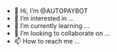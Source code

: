 - 👋 Hi, I’m @AUTOPAYBOT
- 👀 I’m interested in ...
- 🌱 I’m currently learning ...
- 💞️ I’m looking to collaborate on ...
- 📫 How to reach me ...

<!---
AUTOPAYBOT/AUTOPAYBOT is a ✨ special ✨ repository because its `README.md` (this file) appears on your GitHub profile.
You can click the Preview link to take a look at your changes.
--->
